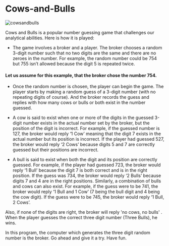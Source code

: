 # Cows-and-Bulls



![cowsandbulls](https://user-images.githubusercontent.com/35525360/51375549-2d0f5000-1b2c-11e9-9ff7-f8e9eea381d7.PNG)


Cows and Bulls is a popular number guessing game that challenges our analytical abilities. Here is how it is played:
- The game involves a broker and a player. The broker chooses a random 3-digit number such that no two digits are the same and there are no zeroes in the number. For example, the random number could be 754 but 755 isn’t allowed because the digit 5 is repeated twice.
#### Let us assume for this example, that the broker chose the number 754.
- Once the random number is chosen, the player can begin the game. The player starts by making a random guess of a 3-digit number (with no repeating digits of course). And the broker records the guess and replies with how many cows or bulls or both exist in the number guessed. 

- A cow is said to exist when one or more of the digits in the guessed 3-digit number exists in the actual number set by the broker, but the position of the digit is incorrect. For example, if the guessed number is 127, the broker would reply ‘1 Cow’ meaning that the digit 7 exists in the actual number but its position is incorrect. If the player had guessed 527, the broker would reply ‘2 Cows’ because digits 5 and 7 are correctly guessed but their positions are incorrect. 

- A bull is said to exist when both the digit and its position are correctly guessed. For example, if the player had guessed 723, the broker would reply ‘1 Bull’ because the digit 7 is both correct and is in the right position. If the guess was 734, the broker would reply ‘2 Bulls’ because digits 7 and 4 are in the right positions.
Similarly, a combination of bulls and cows can also exist. For example, if the guess were to be 741, the broker would reply ‘1 Bull and 1 Cow’ (7 being the bull digit and 4 being the cow digit). If the guess were to be 745, the broker would reply ‘1 Bull, 2 Cows’. 

Also, if none of the digits are right, the broker will reply 'no cows, no bulls' . When the player guesses the correct three digit number (Three Bulls), he wins. 

In this program, the computer which generates the three digit random number is the broker. Go ahead and give it a try. Have fun.  
